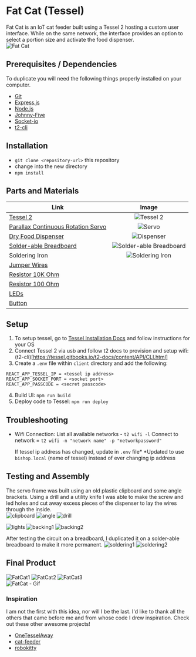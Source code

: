 # Fat Cat (Tessel)
Fat Cat is an IoT cat feeder built using a Tessel 2 hosting a custom user interface. While on the same network, the interface provides an option to select a portion size and activate the food dispenser.  
![Fat Cat](https://i.imgur.com/hHxNI6ll.png?4)

## Prerequisites / Dependencies
To duplicate you will need the following things properly installed on your computer.
* [Git](http://git-scm.com/)
* [Express.js](https://expressjs.com/)
* [Node.js](http://nodejs.org/)
* [Johnny-Five](http://johnny-five.io/api/)
* [Socket-io](https://socket.io/?ref=cybrhome)
* [t2-cli](https://tessel.gitbooks.io/t2-docs/content/API/CLI.html)

## Installation
* `git clone <repository-url>` this repository
* change into the new directory
* `npm install`

## Parts and Materials
| Link | Image |
| ---- | :----: |
[Tessel 2](https://www.sparkfun.com/products/13841) | ![Tessel 2](https://i.imgur.com/EFFAlj4t.jpg?2)
[Parallax Continuous Rotation Servo](https://www.sparkfun.com/products/16048) | ![Servo](https://i.imgur.com/Eplrtjpt.jpg?2)
[Dry Food Dispenser](https://www.amazon.com/gp/product/B009Q8PZMK/ref=ppx_yo_dt_b_asin_title_o03_s01?ie=UTF8&psc=1) | ![Dispenser](https://i.imgur.com/Tdu27sQt.jpg?1)
[Solder-able Breadboard](https://www.amazon.com/gp/product/B071R3BFNL/ref=ppx_yo_dt_b_asin_title_o03_s01?ie=UTF8&psc=1) | ![Solder-able Breadboard](https://i.imgur.com/Vipb9nxs.jpg?2)
Soldering Iron | ![Soldering Iron](https://i.imgur.com/e4BuTGIt.jpg?1)
[Jumper Wires](https://www.sparkfun.com/products/12795) | 
[Resistor 10K Ohm](https://www.sparkfun.com/products/11508) | 
[Resistor 100 Ohm](https://www.sparkfun.com/products/14493) | 
[LEDs](https://www.sparkfun.com/products/12062) |
[Button](https://www.sparkfun.com/products/14460) | 

## Setup
1. To setup tessel, go to [Tessel Installation Docs](http://tessel.github.io/t2-start/) and follow instructions for your OS
2. Connect Tessel 2 via usb and follow t2 docs to provision and setup wifi: (t2-cli)[https://tessel.gitbooks.io/t2-docs/content/API/CLI.html]  
3. Create a `.env` file within `client` directory and add the following:  
```
REACT_APP_TESSEL_IP = <tessel ip address>
REACT_APP_SOCKET_PORT = <socket port>
REACT_APP_PASSCODE = <secret passcode>
```  
4. Build UI: `npm run build`  
5. Deploy code to Tessel: `npm run deploy`

## Troubleshooting  
- Wifi Connection: 
  List all available networks - `t2 wifi -l`
  Connect to network = `t2 wifi -n "network name" -p "networkpassword"`
  
  If tessel ip address has changed, update in `.env` file*
  *Updated to use `bishop.local` (name of tessel) instead of ever changing ip address
  
## Testing and Assembly
The servo frame was built using an old plastic clipboard and some angle brackets. Using a drill and a utility knife I was able to make the screw and led holes and cut away excess pieces of the dispenser to lay the wires through the inside.   
![clipboard](https://i.imgur.com/aBdjE8mm.jpg)
![angle](https://i.imgur.com/u1Wmjunm.jpg)
![drill](https://i.imgur.com/TONINVJm.jpg)  
   
![lights](https://i.imgur.com/KZZoJLvm.jpg)
![backing1](https://i.imgur.com/iSJR40jm.jpg)
![backing2](https://i.imgur.com/Inqs1Yrm.jpg)  
  
After testing the circuit on a breadboard, I duplicated it on a solder-able breadboard to make it more permanent.
![soldering1](https://i.imgur.com/manmTte.jpg?2)
![soldering2](https://i.imgur.com/dbdMRFo.jpg?2)  
  

## Final Product 
![FatCat1](https://i.imgur.com/PrWdYnD.jpg?1)
![FatCat2](https://i.imgur.com/TFwMps6.jpg?1)
![FatCat3](https://i.imgur.com/Yl06odx.jpg?2)  
![FatCat - Gif](fatCat.gif)
  
### Inspiration  
I am not the first with this idea, nor will I be the last. I'd like to thank all the others that came before me and from whose code I drew inspiration. Check out these other awesome projects!  
* [OneTesselAway](https://github.com/robatron/OneTesselAway)  
* [cat-feeder](https://github.com/Frijol/cat-feeder)  
* [robokitty](https://github.com/rachelnicole/robokitty)  